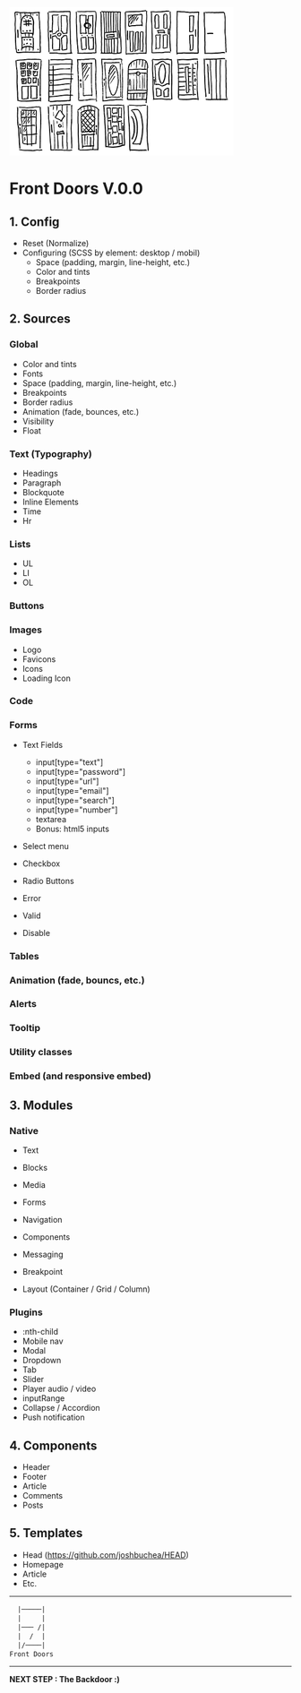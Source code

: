 ![Alt text](fds-pic.png)

# Front Doors V.0.0

## 1. Config

- Reset (Normalize)
- Configuring (SCSS by element: desktop / mobil)
  - Space (padding, margin, line-height, etc.)
  - Color and tints
  - Breakpoints
  - Border radius

## 2. Sources

### Global
  - Color and tints
  - Fonts
  - Space (padding, margin, line-height, etc.)
  - Breakpoints
  - Border radius
  - Animation (fade, bounces, etc.)
  - Visibility
  - Float

### Text (Typography)
  - Headings
  - Paragraph
  - Blockquote
  - Inline Elements
  - Time
  - Hr

### Lists
  - UL
  - LI
  - OL

### Buttons

### Images
  - Logo
  - Favicons
  - Icons
  - Loading Icon

### Code

### Forms

  - Text Fields
    - input[type="text"]
    - input[type="password"]
    - input[type="url"]
    - input[type="email"]
    - input[type="search"]
    - input[type="number"]
    - textarea
    - Bonus: html5 inputs

  - Select menu
  - Checkbox
  - Radio Buttons

  - Error
  - Valid
  - Disable

### Tables

### Animation (fade, bouncs, etc.)
### Alerts
### Tooltip
### Utility classes
### Embed (and responsive embed)

## 3. Modules

### Native

- Text
- Blocks
- Media
- Forms
- Navigation
- Components
- Messaging

- Breakpoint
- Layout (Container / Grid / Column)

### Plugins

- :nth-child
- Mobile nav
- Modal
- Dropdown
- Tab
- Slider
- Player audio / video
- inputRange
- Collapse / Accordion
- Push notification

## 4. Components

- Header
- Footer
- Article
- Comments
- Posts

## 5. Templates

- Head (https://github.com/joshbuchea/HEAD)
- Homepage
- Article
- Etc.

---

      |─────|
      |     |
      |─── /|
      |  /  |
      |/────|
    Front Doors
    
---

**NEXT STEP : The Backdoor :)**

